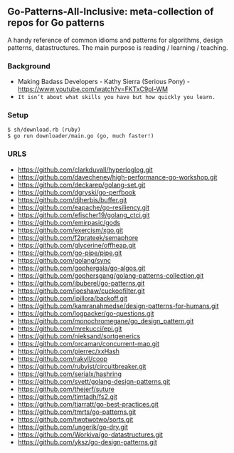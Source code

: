 ## Go-Patterns-All-Inclusive: meta-collection of repos for Go patterns

A handy reference of common idioms and patterns for algorithms, design patterns, datastructures.
The main purpose is reading / learning / teaching.

### Background
  - Making Badass Developers - Kathy Sierra (Serious Pony) - https://www.youtube.com/watch?v=FKTxC9pl-WM
  - `It isn’t about what skills you have but how quickly you learn.`

### Setup

    $ sh/download.rb (ruby)
    $ go run downloader/main.go (go, much faster!)


### URLS

- https://github.com/clarkduvall/hyperloglog.git
- https://github.com/davecheney/high-performance-go-workshop.git
- https://github.com/deckarep/golang-set.git
- https://github.com/dgryski/go-perfbook
- https://github.com/djherbis/buffer.git
- https://github.com/eapache/go-resiliency.git
- https://github.com/efischer19/golang_ctci.git
- https://github.com/emirpasic/gods
- https://github.com/exercism/xgo.git
- https://github.com/f2prateek/semaphore
- https://github.com/glycerine/offheap.git
- https://github.com/go-pipe/pipe.git
- https://github.com/golang/sync
- https://github.com/gophergala/go-algos.git
- https://github.com/gophersgang/golang-patterns-collection.git
- https://github.com/jbuberel/go-patterns.git
- https://github.com/joeshaw/cuckoofilter.git
- https://github.com/jpillora/backoff.git
- https://github.com/kamranahmedse/design-patterns-for-humans.git
- https://github.com/logpacker/go-questions.git
- https://github.com/monochromegane/go_design_pattern.git
- https://github.com/mrekucci/epi.git
- https://github.com/nieksand/sortgenerics
- https://github.com/orcaman/concurrent-map.git
- https://github.com/pierrec/xxHash
- https://github.com/rakyll/coop
- https://github.com/rubyist/circuitbreaker.git
- https://github.com/serialx/hashring
- https://github.com/svett/golang-design-patterns.git
- https://github.com/thejerf/suture
- https://github.com/timtadh/fs2.git
- https://github.com/tjarratt/go-best-practices.git
- https://github.com/tmrts/go-patterns.git
- https://github.com/twotwotwo/sorts.git
- https://github.com/ungerik/go-dry.git
- https://github.com/Workiva/go-datastructures.git
- https://github.com/yksz/go-design-patterns.git
